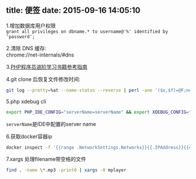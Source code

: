 title: 便签
date: 2015-09-16 14:05:10
---
1.增加数据库用户权限  
`grant all privileges on dbname.* to username@'%' identified by 'password';`  

2.清除 DNS 缓存:  
chrome://net-internals/#dns  

3.[PHP程序员进阶学习书籍参考指南](http://blog.csdn.net/heiyeshuwu/article/details/50686878)  

4.git clone 后恢复文件修改时间:
```bash
git log --pretty=%at --name-status --reverse | perl -ane '($x,$f)=@F;next if !$x;$t=$x,next if !defined($f)||$s{$f};$s{$f}=utime($t,$t,$f),next if $x=~/[AM]/;'
```

5.php xdebug cli  
```bash
export PHP_IDE_CONFIG="serverName=serverName" && export XDEBUG_CONFIG="remote_enable=1 remote_mode=req remote_port=9000 remote_host=ip remote_connect_back=0"
```
`serverName`是IDE中配置的server name

6.获取docker容器ip
```bash
docker inspect -f '{{range .NetworkSettings.Networks}}{{.IPAddress}}{{end}}' container_name_or_id
```
7.xargs 处理filename带空格的文件
```bash
find . -name \*.mp3 -print0 | xargs -0 mplayer
```
